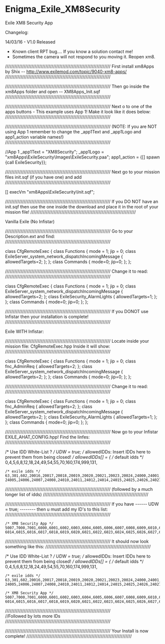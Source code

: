 # Enigma_Exile_XM8Security
Exile XM8 Security App


Changelog:

14/03/16 - V1.0 Released 
- Known client RPT bug.... If you know a solution contact me!
- Sometimes the camera will not respond to you moving it. Reopen xm8.




////////////////////////////////////////////////////////////////////
First install xm8Apps by Shix -- http://www.exilemod.com/topic/9040-xm8-apps/
////////////////////////////////////////////////////////////////////


////////////////////////////////////////////////////////////////////
Then go inside the xm8Apps folder and open -- XM8Apps_Init.sqf
////////////////////////////////////////////////////////////////////


////////////////////////////////////////////////////////////////////
Next o to one of the apps buttons - This example uses App 1!
Make it look like it does below: 
////////////////////////////////////////////////////////////////////



////////////////////////////////////////////////////////////////////
(NOTE: If you are NOT using App 1 remember to change the _app1Text 
and _app1Logo and app1_action variable names!)
////////////////////////////////////////////////////////////////////



//App 1
_app1Text = "XM8Security";
_app1Logo = "xm8Apps\ExileSecurity\Images\ExileSecurity.paa";
app1_action = {[] spawn {call ExileSecurity}};




////////////////////////////////////////////////////////////////////
Next go to your mission files init.sqf (if you have one) and add
////////////////////////////////////////////////////////////////////

[] execVm "xm8Apps\ExileSecurity\Init.sqf";	


////////////////////////////////////////////////////////////////////
If you DO NOT have an init.sqf then use the one inside the download
and place it in the root of your mission file!
////////////////////////////////////////////////////////////////////



Vanilla Exile (No Infistar)

////////////////////////////////////////////////////////////////////
Go to your Description.ext and find:
////////////////////////////////////////////////////////////////////


class CfgRemoteExec
{
    class Functions
{
        mode = 1;
        jip = 0;
        class ExileServer_system_network_dispatchIncomingMessage     { allowedTargets=2; };
    };
    class Commands
    {
		mode=0;
		jip=0;
    };
};


////////////////////////////////////////////////////////////////////
Change it to read:
////////////////////////////////////////////////////////////////////

class CfgRemoteExec
{
    class Functions
{
        mode = 1;
        jip = 0;
        class ExileServer_system_network_dispatchIncomingMessage     { allowedTargets=2; };
		class ExileSecurity_AlarmLights { allowedTargets=1; };		
    };
    class Commands
    {
		mode=0;
		jip=0;
    };
};



////////////////////////////////////////////////////////////////////
If you DONOT use Infistar then your installation is complete!
////////////////////////////////////////////////////////////////////






Exile WITH Infistar:

////////////////////////////////////////////////////////////////////
Locate inside your mission file: CfgRemoteExec.hpp
Inside it will show:
////////////////////////////////////////////////////////////////////


class CfgRemoteExec
{
	class Functions
	{
		mode = 1;
		jip = 0;
		class fnc_AdminReq { allowedTargets=2; };
		class ExileServer_system_network_dispatchIncomingMessage { allowedTargets=2; };
	};
	class Commands
	{
		mode=0;
		jip=0;
	};
};



////////////////////////////////////////////////////////////////////
Change it to read:
////////////////////////////////////////////////////////////////////


class CfgRemoteExec
{
	class Functions
	{
		mode = 1;
		jip = 0;
		class fnc_AdminReq { allowedTargets=2; };
		class ExileServer_system_network_dispatchIncomingMessage { allowedTargets=2; };
		class ExileSecurity_AlarmLights { allowedTargets=1; };			
	};
	class Commands
	{
		mode=0;
		jip=0;
	};
};



////////////////////////////////////////////////////////////////////
Now go to your Infistar EXILE_AHAT_CONFIG.hpp!
Find the linfes:
////////////////////////////////////////////////////////////////////

/* Use IDD White-List ? */ UDW = true;
/* allowedIDDs: Insert IDDs here to prevent them from being closed! */
allowedIDDs[] =
{
	/* default idds */
	0,4,5,6,8,12,18,24,49,54,55,70,160,174,999,131,

	/* exile idds */
	63,301,602,20016,20017,20018,20019,20020,20021,20023,20024,24000,24001,24002,24004,
	24005,24006,24007,24008,24010,24011,24012,24014,24015,24025,24026,24027,



	
////////////////////////////////////////////////////////////////////
(followed by a much longer list of idds)
////////////////////////////////////////////////////////////////////

////////////////////////////////////////////////////////////////////
If you have ------ UDW = true; -------- then u must add my ID's to this list:
////////////////////////////////////////////////////////////////////

	/* XM8 Security App */
	5007,7000,7001,6000,6001,6002,6003,6004,6005,6006,6007,6008,6009,6010,6011,6012,6013,
	6014,6015,6016,6017,6018,6019,6020,6021,6022,6023,6024,6025,6026,6027,6028,6029,




////////////////////////////////////////////////////////////////////
It should now look something like this:
////////////////////////////////////////////////////////////////////

/* Use IDD White-List ? */ UDW = true;
/* allowedIDDs: Insert IDDs here to prevent them from being closed! */
allowedIDDs[] =
{
	/* default idds */
	0,4,5,6,8,12,18,24,49,54,55,70,160,174,999,131,

	/* exile idds */
	63,301,602,20016,20017,20018,20019,20020,20021,20023,20024,24000,24001,24002,24004,
	24005,24006,24007,24008,24010,24011,24012,24014,24015,24025,24026,24027,
	
	/* XM8 Security App */
	5007,7000,7001,6000,6001,6002,6003,6004,6005,6006,6007,6008,6009,6010,6011,6012,6013,
	6014,6015,6016,6017,6018,6019,6020,6021,6022,6023,6024,6025,6026,6027,6028,6029,
	
////////////////////////////////////////////////////////////////////	
	//Followed by lots more IDs
////////////////////////////////////////////////////////////////////


////////////////////////////////////////////////////////////////////
Your Install is now complete!
////////////////////////////////////////////////////////////////////



